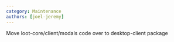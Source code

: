 ```yaml
---
category: Maintenance
authors: [joel-jeremy]
---
```


Move loot-core/client/modals code over to desktop-client package
